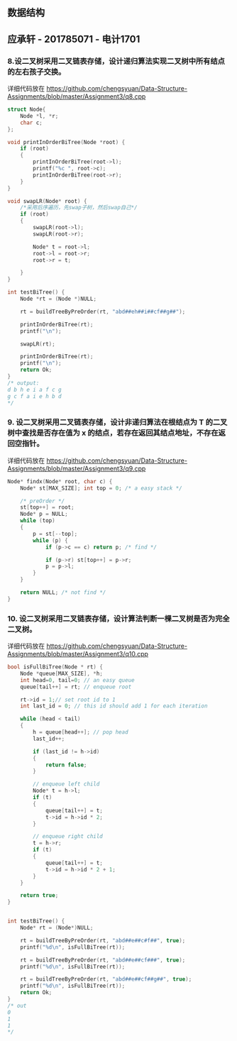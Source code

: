 ## 数据结构
## 应承轩 - 201785071 - 电计1701

### 8.设二叉树采用二叉链表存储，设计递归算法实现二叉树中所有结点的左右孩子交换。

详细代码放在 https://github.com/chengsyuan/Data-Structure-Assignments/blob/master/Assignment3/q8.cpp

```c++
struct Node{
	Node *l, *r;
	char c;
};

void printInOrderBiTree(Node *root) {
	if (root)
	{
		printInOrderBiTree(root->l);
		printf("%c ", root->c);
		printInOrderBiTree(root->r);
	}
}

void swapLR(Node* root) {
	/*采用后序遍历，先swap子树，然后swap自己*/
	if (root)
	{
		swapLR(root->l);
		swapLR(root->r);

		Node* t = root->l;
		root->l = root->r;
		root->r = t;

	}
}

int testBiTree() {
	Node *rt = (Node *)NULL;

	rt = buildTreeByPreOrder(rt, "abd##eh##i##cf##g##");

	printInOrderBiTree(rt);
	printf("\n");

	swapLR(rt);

	printInOrderBiTree(rt);
	printf("\n");
	return Ok;
}
/* output:
d b h e i a f c g
g c f a i e h b d
*/
```

### 9. 设二叉树采用二叉链表存储，设计非递归算法在根结点为 T 的二叉树中查找是否存在值为 x 的结点，若存在返回其结点地址，不存在返回空指针。

详细代码放在 https://github.com/chengsyuan/Data-Structure-Assignments/blob/master/Assignment3/q9.cpp

```c++
Node* findx(Node* root, char c) {
	Node* st[MAX_SIZE]; int top = 0; /* a easy stack */

	/* preOrder */
	st[top++] = root;
	Node* p = NULL;
	while (top)
	{
		p = st[--top];
		while (p) {
			if (p->c == c) return p; /* find */

			if (p->r) st[top++] = p->r;
			p = p->l;
		}
	}

	return NULL; /* not find */
}
```

### 10. 设二叉树采用二叉链表存储，设计算法判断一棵二叉树是否为完全二叉树。

详细代码放在 https://github.com/chengsyuan/Data-Structure-Assignments/blob/master/Assignment3/q10.cpp

```c++
bool isFullBiTree(Node * rt) {
	Node *queue[MAX_SIZE], *h;
	int head=0, tail=0; // an easy queue
	queue[tail++] = rt; // enqueue root

	rt->id = 1;// set root id to 1
	int last_id = 0; // this id should add 1 for each iteration

	while (head < tail)
	{
		h = queue[head++]; // pop head
		last_id++;

		if (last_id != h->id)
		{
			return false;
		}

		// enqueue left child
		Node* t = h->l;
		if (t)
		{
			queue[tail++] = t;
			t->id = h->id * 2;
		}

		// enqueue right child
		t = h->r;
		if (t)
		{
			queue[tail++] = t;
			t->id = h->id * 2 + 1;
		}
	}

	return true;
}


int testBiTree() {
	Node* rt = (Node*)NULL;

	rt = buildTreeByPreOrder(rt, "abd##e##c#f##", true);
	printf("%d\n", isFullBiTree(rt));

	rt = buildTreeByPreOrder(rt, "abd##e##cf###", true);
	printf("%d\n", isFullBiTree(rt));

	rt = buildTreeByPreOrder(rt, "abd##e##cf##g##", true);
	printf("%d\n", isFullBiTree(rt));
	return Ok;
}
/* out
0
1
1
*/
```

